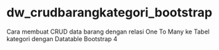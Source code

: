 # dw_crudbarangkategori_bootstrap
Cara membuat CRUD data barang dengan relasi One To Many ke Tabel kategori dengan Datatable Bootstrap 4
